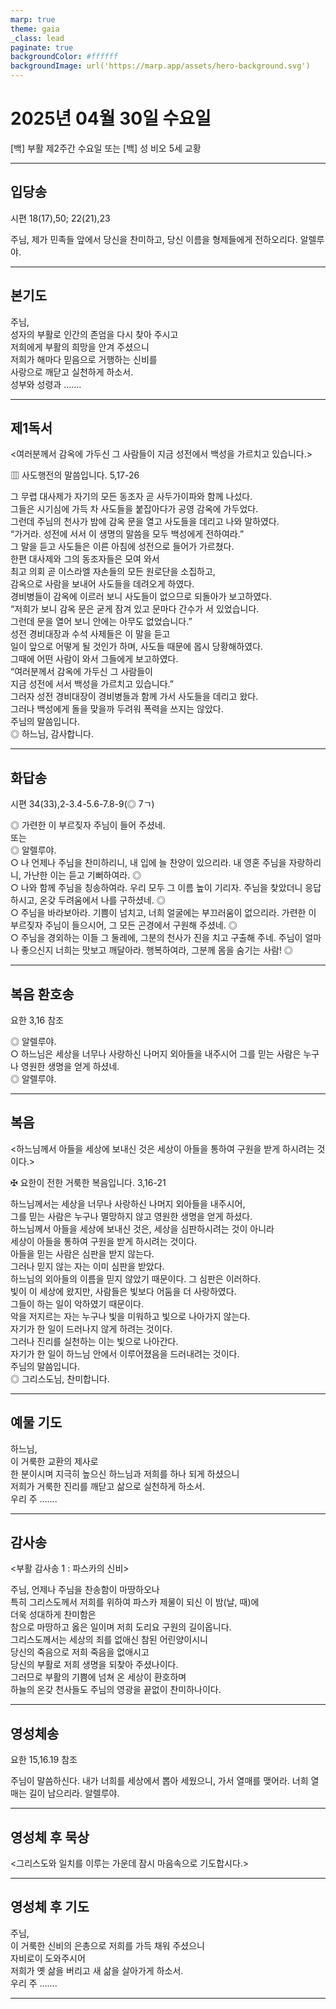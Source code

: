 ```yaml
---
marp: true
theme: gaia
_class: lead
paginate: true
backgroundColor: #ffffff
backgroundImage: url('https://marp.app/assets/hero-background.svg')
---
```


# 2025년 04월 30일 수요일

[백] 부활 제2주간 수요일 또는 [백] 성 비오 5세 교황  




---

## 입당송

시편 18(17),50; 22(21),23

주님, 제가 민족들 앞에서 당신을 찬미하고, 당신 이름을 형제들에게 전하오리다. 알렐루야.  
  


---

## 본기도

주님,  
성자의 부활로 인간의 존엄을 다시 찾아 주시고  
저희에게 부활의 희망을 안겨 주셨으니  
저희가 해마다 믿음으로 거행하는 신비를  
사랑으로 깨닫고 실천하게 하소서.  
성부와 성령과 …….  
  


---

## 제1독서

<여러분께서 감옥에 가두신 그 사람들이 지금 성전에서 백성을 가르치고 있습니다.>

▥ 사도행전의 말씀입니다. 5,17-26

그 무렵 대사제가 자기의 모든 동조자 곧 사두가이파와 함께 나섰다.  
그들은 시기심에 가득 차 사도들을 붙잡아다가 공영 감옥에 가두었다.  
그런데 주님의 천사가 밤에 감옥 문을 열고 사도들을 데리고 나와 말하였다.  
“가거라. 성전에 서서 이 생명의 말씀을 모두 백성에게 전하여라.”  
그 말을 듣고 사도들은 이른 아침에 성전으로 들어가 가르쳤다.  
한편 대사제와 그의 동조자들은 모여 와서  
최고 의회 곧 이스라엘 자손들의 모든 원로단을 소집하고,  
감옥으로 사람을 보내어 사도들을 데려오게 하였다.  
경비병들이 감옥에 이르러 보니 사도들이 없으므로 되돌아가 보고하였다.  
“저희가 보니 감옥 문은 굳게 잠겨 있고 문마다 간수가 서 있었습니다.  
그런데 문을 열어 보니 안에는 아무도 없었습니다.”  
성전 경비대장과 수석 사제들은 이 말을 듣고  
일이 앞으로 어떻게 될 것인가 하며, 사도들 때문에 몹시 당황해하였다.  
그때에 어떤 사람이 와서 그들에게 보고하였다.  
“여러분께서 감옥에 가두신 그 사람들이  
지금 성전에 서서 백성을 가르치고 있습니다.”  
그러자 성전 경비대장이 경비병들과 함께 가서 사도들을 데리고 왔다.  
그러나 백성에게 돌을 맞을까 두려워 폭력을 쓰지는 않았다.  
주님의 말씀입니다.  
◎ 하느님, 감사합니다.  
  


---

## 화답송

시편 34(33),2-3.4-5.6-7.8-9(◎ 7ㄱ)

◎ 가련한 이 부르짖자 주님이 들어 주셨네.  
또는  
◎ 알렐루야.  
○ 나 언제나 주님을 찬미하리니, 내 입에 늘 찬양이 있으리라. 내 영혼 주님을 자랑하리니, 가난한 이는 듣고 기뻐하여라. ◎  
○ 나와 함께 주님을 칭송하여라. 우리 모두 그 이름 높이 기리자. 주님을 찾았더니 응답하시고, 온갖 두려움에서 나를 구하셨네. ◎  
○ 주님을 바라보아라. 기쁨이 넘치고, 너희 얼굴에는 부끄러움이 없으리라. 가련한 이 부르짖자 주님이 들으시어, 그 모든 곤경에서 구원해 주셨네. ◎  
○ 주님을 경외하는 이들 그 둘레에, 그분의 천사가 진을 치고 구출해 주네. 주님이 얼마나 좋으신지 너희는 맛보고 깨달아라. 행복하여라, 그분께 몸을 숨기는 사람! ◎  
  


---

## 복음 환호송

요한 3,16 참조

◎ 알렐루야.  
○ 하느님은 세상을 너무나 사랑하신 나머지 외아들을 내주시어 그를 믿는 사람은 누구나 영원한 생명을 얻게 하셨네.  
◎ 알렐루야.  
  


---

## 복음

<하느님께서 아들을 세상에 보내신 것은 세상이 아들을 통하여 구원을 받게 하시려는 것이다.>

✠ 요한이 전한 거룩한 복음입니다. 3,16-21

하느님께서는 세상을 너무나 사랑하신 나머지 외아들을 내주시어,  
그를 믿는 사람은 누구나 멸망하지 않고 영원한 생명을 얻게 하셨다.  
하느님께서 아들을 세상에 보내신 것은, 세상을 심판하시려는 것이 아니라  
세상이 아들을 통하여 구원을 받게 하시려는 것이다.  
아들을 믿는 사람은 심판을 받지 않는다.  
그러나 믿지 않는 자는 이미 심판을 받았다.  
하느님의 외아들의 이름을 믿지 않았기 때문이다. 그 심판은 이러하다.  
빛이 이 세상에 왔지만, 사람들은 빛보다 어둠을 더 사랑하였다.  
그들이 하는 일이 악하였기 때문이다.  
악을 저지르는 자는 누구나 빛을 미워하고 빛으로 나아가지 않는다.  
자기가 한 일이 드러나지 않게 하려는 것이다.  
그러나 진리를 실천하는 이는 빛으로 나아간다.  
자기가 한 일이 하느님 안에서 이루어졌음을 드러내려는 것이다.  
주님의 말씀입니다.  
◎ 그리스도님, 찬미합니다.  
  


---

## 예물 기도

하느님,  
이 거룩한 교환의 제사로  
한 분이시며 지극히 높으신 하느님과 저희를 하나 되게 하셨으니  
저희가 거룩한 진리를 깨닫고 삶으로 실천하게 하소서.  
우리 주 …….  
  


---

## 감사송

<부활 감사송 1 : 파스카의 신비>

주님, 언제나 주님을 찬송함이 마땅하오나  
특히 그리스도께서 저희를 위하여 파스카 제물이 되신 이 밤(날, 때)에  
더욱 성대하게 찬미함은  
참으로 마땅하고 옳은 일이며 저희 도리요 구원의 길이옵니다.  
그리스도께서는 세상의 죄를 없애신 참된 어린양이시니  
당신의 죽음으로 저희 죽음을 없애시고  
당신의 부활로 저희 생명을 되찾아 주셨나이다.  
그러므로 부활의 기쁨에 넘쳐 온 세상이 환호하며  
하늘의 온갖 천사들도 주님의 영광을 끝없이 찬미하나이다.  
  


---

## 영성체송

요한 15,16.19 참조

주님이 말씀하신다. 내가 너희를 세상에서 뽑아 세웠으니, 가서 열매를 맺어라. 너희 열매는 길이 남으리라. 알렐루야.  
  


---

## 영성체 후 묵상

<그리스도와 일치를 이루는 가운데 잠시 마음속으로 기도합시다.>  


---

## 영성체 후 기도

주님,  
이 거룩한 신비의 은총으로 저희를 가득 채워 주셨으니  
자비로이 도와주시어  
저희가 옛 삶을 버리고 새 삶을 살아가게 하소서.  
우리 주 …….  
  


---